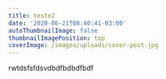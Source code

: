 ```yaml
---
title: teste2
date: '2020-06-21T08:40:41-03:00'
autoThumbnailImage: false
thumbnailImagePosition: top
coverImage: /images/uploads/cover-post.jpg
---
```

rwtdsfsfdsvdbdfbdbdfbdf
